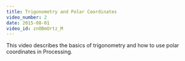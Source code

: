 ```yaml
---
title: Trigonometry and Polar Coordinates
video_number: 2
date: 2015-08-01
video_id: znOBmOrtz_M
---
```

This video describes the basics of trigonometry and how to use polar coordinates in Processing.
